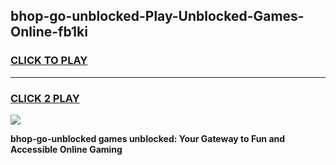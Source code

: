 
## bhop-go-unblocked-Play-Unblocked-Games-Online-fb1ki
<h3>
<a href="https://premium76.site?title=bhop-go-unblocked&ref=25A">CLICK TO PLAY</a></h3>
<hr>

<h3>
<a href="https://premium76.site?title=bhop-go-unblocked&ref=25A">CLICK 2 PLAY</a>
  
</h3>

<a href="https://premium76.site?title=bhop-go-unblocked&ref=25A"><img src="https://clearcache.store/games.png"></a>


**bhop-go-unblocked games unblocked: Your Gateway to Fun and Accessible Online Gaming**
